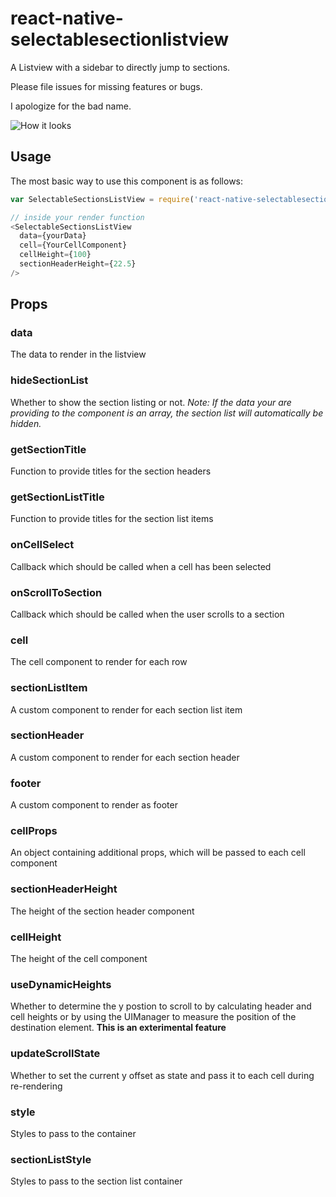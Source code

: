 # react-native-selectablesectionlistview

A Listview with a sidebar to directly jump to sections.

Please file issues for missing features or bugs.

I apologize for the bad name.

![How it looks](http://lum.pe/sectionlistview.gif)

## Usage

The most basic way to use this component is as follows:

```javascript
var SelectableSectionsListView = require('react-native-selectablesectionlistview');

// inside your render function
<SelectableSectionsListView
  data={yourData}
  cell={YourCellComponent}
  cellHeight={100}
  sectionHeaderHeight={22.5}
/>
```

## Props

### data
The data to render in the listview

### hideSectionList
Whether to show the section listing or not. *Note: If the data your are providing to
the component is an array, the section list will automatically be hidden.*

### getSectionTitle
Function to provide titles for the section headers

### getSectionListTitle
Function to provide titles for the section list items

### onCellSelect
Callback which should be called when a cell has been selected

### onScrollToSection
Callback which should be called when the user scrolls to a section

### cell
The cell component to render for each row

### sectionListItem
A custom component to render for each section list item

### sectionHeader
A custom component to render for each section header

### footer
A custom component to render as footer

### cellProps
An object containing additional props, which will be passed to each cell component

### sectionHeaderHeight
The height of the section header component

### cellHeight
The height of the cell component

### useDynamicHeights
Whether to determine the y postion to scroll to by calculating header and cell heights or by using the UIManager to measure the position of the destination element. **This is an exterimental feature**

### updateScrollState
Whether to set the current y offset as state and pass it to each cell during re-rendering

### style
Styles to pass to the container

### sectionListStyle
Styles to pass to the section list container
